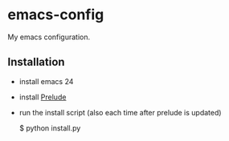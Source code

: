 emacs-config
============

My emacs configuration.


Installation
------------

- install emacs 24
- install [Prelude](https://github.com/bbatsov/prelude)
- run the install script (also each time after prelude is updated)
    
    $ python install.py
